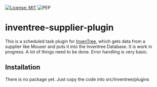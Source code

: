 [![License: MIT](https://img.shields.io/badge/License-MIT-yellow.svg)](https://opensource.org/licenses/MIT)
![PEP](https://github.com/inventree/inventree-python/actions/workflows/pep.yaml/badge.svg)


# inventree-supplier-plugin

This is a scheduled task plugin for [InvenTree](https://inventree.org), which gets data from a
supplier like Mouser and puts it into the Inventree Database. 
It is work in progress. A lot of things need to be done. 
Error handling is very basic. 

## Installation

There is no package yet. Just copy the code into src/Inventree/plugins

